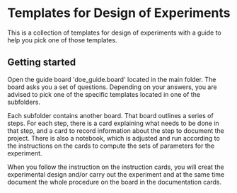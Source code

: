 # Templates for Design of Experiments

This is a collection of templates for design of experiments with a guide to help you pick one of those templates.

## Getting started

Open the  guide board 'doe_guide.board' located in the main folder. The board asks you a set of questions. Depending on your answers, you are advised to pick one of the specific templates located in one of the subfolders.

Each subfolder contains another board. That board outlines a series of steps. For each step, there is a card explaining what needs to be done in that step, and a card to record information about the step to document the project. There is also a notebook, which is adjusted and run according to the instructions on the cards to compute the sets of parameters for the experiment.

When you follow the instruction on the instruction cards, you will creat the experimental design and/or carry out the experiment and at the same time document the whole procedure on the board in the documentation cards.
